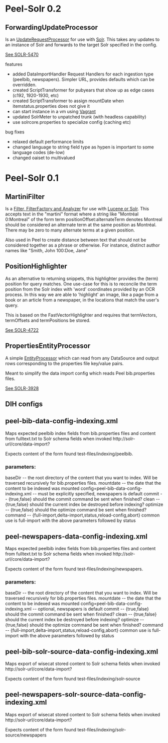 Peel-Solr 0.2
===============

ForwardingUpdateProcessor
-------------------------
Is an [UpdateRequestProcessor](http://wiki.apache.org/solr/UpdateRequestProcessor) for use with 
[Solr](http://lucene.apache.org/solr).  This takes any updates to an instance of Solr and forwards
to the target Solr specified in the config.

[See SOLR-5470](https://issues.apache.org/jira/browse/SOLR-5470)

features
* added DataImportHandler Request Handlers for each ingestion type (peelbib, newspapers).  Simpler URL, 
provides defaults which can be overridden. 
* created ScriptTransformer for pubyears that show up as edge cases (c192, 1920-1930, etc)
* created ScriptTransformer to assign mountDate when itemstatus.properties does not give it
* can start instance in a vm using [Vagrant](http://docs.vagrantup.com/v2/getting-started/index.html)
* updated SolrMeter to unpatched trunk (with headless capability)
* use solrcore.properties to specialize config (caching etc)

bug fixes
* relaxed default performance limits
* changed language to string field type as hypen is important to some language codes (de-low)
* changed oaiset to multivalued

Peel-Solr 0.1
===============

MartiniFilter
-------------
Is a [Filter, FilterFactory and Analyzer](http://wiki.apache.org/solr/AnalyzersTokenizersTokenFilters) 
for use with [Lucene or Solr](http:lucene.apache.org).  This accepts text in 
the "martini" format where a string like "Montréal 0:Montreal" of the form term 
positionOffset:alternateTerm denotes Montreal should be considered an alternate 
term at the same position as Montréal. There may be zero to many alternate terms 
at a given position. 

Also used in Peel to create distance between text that should
not be considered together as a phrase or otherwise.  For instance, distinct 
author names like "Smith, John 100:Doe, Jane" 

PositionHighlighter
-------------------
As an alternative to returning snippets, this highlighter provides the (term) 
position for query matches. One use-case for this is to reconcile the term position 
from the Solr index with 'word' coordinates provided by an OCR process. In this 
way we are able to 'highlight' an image, like a page from a book or an article 
from a newspaper, in the locations that match the user's query.

This is based on the FastVectorHighlighter and requires that termVectors, termOffsets 
and termPositions be stored.  

[See SOLR-4722](https://issues.apache.org/jira/browse/SOLR-4722)

PropertiesEntityProcessor
-------------------------
A simple [EntityProcessor](http://wiki.apache.org/solr/DataImportHandler#EntityProcessor) 
which can read from any DataSource<Reader> and output rows corresponding to the 
properties file key/value pairs.

Meant to simplify the data import config which reads Peel bib.properties files.

[See SOLR-3928](https://issues.apache.org/jira/browse/SOLR-3928)

DIH configs
-----------
## peel-bib-data-config-indexing.xml

Maps expected peelbib index fields from bib.properties files and content from 
fulltext.txt to Solr schema fields when invoked http://solr-url/core/data-import?

Expects content of the form found test-files/indexing/peelbib.

### parameters:
baseDir -- the root directory of the content that you want to index.  Will be 
  traversed recursively for bib.properties files.
mountdate -- the date that the content to be indexed was mounted
config=peel-bib-data-config-indexing.xml -- must be explicitly specified, 
  newspapers is default
commit -- {true,false} should the commit command be sent when finished?
clean -- {true,false} should the current index be destroyed before indexing?
optimize -- {true,false} should the optimize command be sent when finished?
command -- {full-import,delta-import,status,reload-config,abort} common use 
  is full-import with the above parameters followed by status

## peel-newspapers-data-config-indexing.xml

Maps expected peelbib index fields from bib.properties files and content from 
fulltext.txt to Solr schema fields when invoked http://solr-url/core/data-import?

Expects content of the form found test-files/indexing/newspapers.

### parameters:
baseDir -- the root directory of the content that you want to index.  Will be 
  traversed recursively for bib.properties files.
mountdate -- the date that the content to be indexed was mounted
config=peel-bib-data-config-indexing.xml -- optional,  newspapers is default
commit -- {true,false} should the commit command be sent when finished?
clean -- {true,false} should the current index be destroyed before indexing?
optimize -- {true,false} should the optimize command be sent when finished?
command -- {full-import,delta-import,status,reload-config,abort} common use 
  is full-import with the above parameters followed by status
  
## peel-bib-solr-source-data-config-indexing.xml

Maps export of wisecat stored content to Solr schema fields when invoked 
http://solr-url/core/data-import?

Expects content of the form found test-files/indexing/solr-source

## peel-newspapers-solr-source-data-config-indexing.xml

Maps export of wisecat stored content to Solr schema fields when invoked 
http://solr-url/core/data-import?

Expects content of the form found test-files/indexing/solr-source/newspapers
